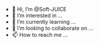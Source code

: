 - 👋 Hi, I’m @Soft-JUICE
- 👀 I’m interested in ...
- 🌱 I’m currently learning ...
- 💞️ I’m looking to collaborate on ...
- 📫 How to reach me ...

<!---
Soft-JUICE/Soft-JUICE is a ✨ special ✨ repository because its `README.md` (this file) appears on your GitHub profile.
You can click the Preview link to take a look at your changes.
--->
